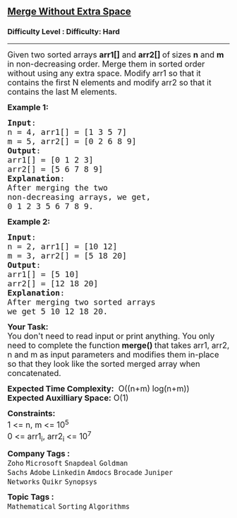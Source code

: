 <h2><a href="https://www.geeksforgeeks.org/problems/merge-two-sorted-arrays-1587115620/1?page=1&company=Amazon,Microsoft,Adobe,Google&difficulty=Hard&sortBy=submissions">Merge Without Extra Space</a></h2><h3>Difficulty Level : Difficulty: Hard</h3><hr><div class="problems_problem_content__Xm_eO"><p><span style="font-size: 18px;">Given two sorted arrays <strong>arr1[]</strong> and <strong>arr2[] </strong>of<strong>&nbsp;</strong>sizes <strong>n</strong>&nbsp;and <strong>m</strong> in non-decreasing order. Merge them in sorted order without using any extra space. Modify arr1 so that it contains the first N elements and modify arr2 so that it contains the last M elements.</span></p>
<p><span style="font-size: 18px;"><strong>Example 1:</strong></span></p>
<pre><span style="font-size: 18px;"><strong>Input</strong>: 
n = 4, arr1[] = [1 3 5 7] 
m = 5, arr2[] = [0 2 6 8 9]
<strong>Output</strong>: 
arr1[] = [0 1 2 3]
arr2[] = [5 6 7 8 9]
<strong>Explanation</strong>:
After merging the two 
non-decreasing arrays, we get, 
0 1 2 3 5 6 7 8 9.</span></pre>
<p><span style="font-size: 18px;"><strong>Example 2:</strong></span></p>
<pre><span style="font-size: 18px;"><strong>Input</strong>: 
n = 2, arr1[] = [10 12] 
m = 3, arr2[] = [5 18 20]
<strong>Output</strong>: 
arr1[] = [5 10]
arr2[] = [12 18 20]
<strong>Explanation</strong>:
After merging two sorted arrays 
we get 5 10 12 18 20.</span>
</pre>
<p><strong><span style="font-size: 18px;">Your Task:</span></strong><br><span style="font-size: 18px;">You don't need to read input or print anything.&nbsp;You only need to complete the function<strong> merge()&nbsp;</strong>that takes arr1, arr2, n and m as input parameters and modifies them in-place so that they look like the sorted merged array when concatenated.</span></p>
<p><span style="font-size: 18px;"><strong>Expected Time Complexity:</strong> &nbsp;O((n+m) log(n+m))<br><strong>Expected Auxilliary Space:</strong> O(1)</span></p>
<p><span style="font-size: 18px;"><strong>Constraints:</strong></span><br><span style="font-size: 18px;">1 &lt;= n, m&nbsp;&lt;= 10<sup>5</sup><br>0 &lt;= arr1<sub>i</sub>, arr2<sub>i</sub>&nbsp;&lt;= 10<sup>7</sup></span></p></div><p><span style=font-size:18px><strong>Company Tags : </strong><br><code>Zoho</code>&nbsp;<code>Microsoft</code>&nbsp;<code>Snapdeal</code>&nbsp;<code>Goldman Sachs</code>&nbsp;<code>Adobe</code>&nbsp;<code>Linkedin</code>&nbsp;<code>Amdocs</code>&nbsp;<code>Brocade</code>&nbsp;<code>Juniper Networks</code>&nbsp;<code>Quikr</code>&nbsp;<code>Synopsys</code>&nbsp;<br><p><span style=font-size:18px><strong>Topic Tags : </strong><br><code>Mathematical</code>&nbsp;<code>Sorting</code>&nbsp;<code>Algorithms</code>&nbsp;